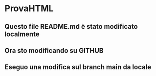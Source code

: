 # ProvaHTML

## Questo file README.md è stato modificato localmente

## Ora sto modificando su GITHUB

## Eseguo una modifica sul branch main da locale
